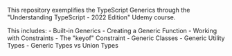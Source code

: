 This repository exemplifies the TypeScript Generics through the "Understanding TypeScript - 2022 Edition" Udemy course.

This includes:
    - Built-in Generics
    - Creating a Generic Function
    - Working with Constraints
    - The "keyof" Constraint
    - Generic Classes
    - Generic Utility Types
    - Generic Types vs Union Types